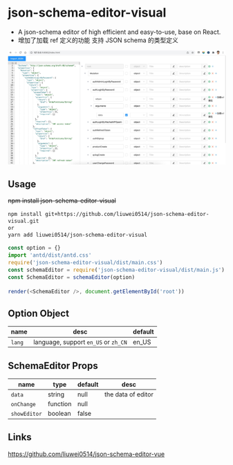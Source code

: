 # json-schema-editor-visual

- A json-schema editor of high efficient and easy-to-use, base on React.
- 增加了加载 ref 定义的功能 支持 JSON schema 的类型定义

![avatar](json-schema-editor-visual.jpg)

## Usage
~~npm install json-schema-editor-visual~~
```
npm install git+https://github.com/liuwei0514/json-schema-editor-visual.git
or
yarn add liuwei0514/json-schema-editor-visual
```

```js
const option = {}
import 'antd/dist/antd.css'
require('json-schema-editor-visual/dist/main.css')
const schemaEditor = require('json-schema-editor-visual/dist/main.js')
const SchemaEditor = schemaEditor(option)

render(<SchemaEditor />, document.getElementById('root'))
```

## Option Object

| name   | desc                                 | default |
| ------ | ------------------------------------ | ------- |
| `lang` | language, support `en_US` or `zh_CN` | en_US   |

## SchemaEditor Props

| name         | type     | default | desc               |
| ------------ | -------- | ------- | ------------------ |
| `data`       | string   | null    | the data of editor |
| `onChange`   | function | null    |
| `showEditor` | boolean  | false   |

## Links

https://github.com/liuwei0514/json-schema-editor-vue
